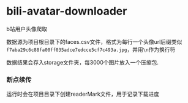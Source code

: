 # bili-avatar-downloader

b站用户头像爬取



数据源为项目根目录下的faces.csv文件，格式为每行一个头像url后缀类似`f7aba29c6c88fa00ff035adce7edcce5cf7c493a.jpg`，并用`\n`作为换行符

数据结果会存入storage文件夹，每3000个图片放入一个压缩包.

### 断点续传

运行时会在项目目录下创建readerMark文件，用于记录下载进度

